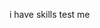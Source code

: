 i have skills test me 

<!---
Devashishswami12/Devashishswami12 is a ✨ special ✨ repository because its `README.md` (this file) appears on your GitHub profile.
You can click the Preview link to take a look at your changes.
--->
